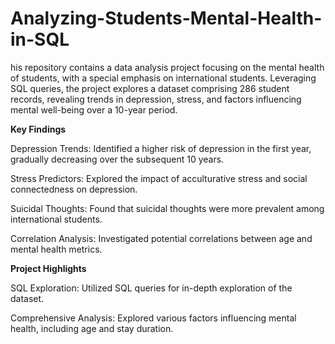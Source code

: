 # Analyzing-Students-Mental-Health-in-SQL
his repository contains a data analysis project focusing on the mental health of students, with a special emphasis on international students. Leveraging SQL queries, the project explores a dataset comprising 286 student records, revealing trends in depression, stress, and factors influencing mental well-being over a 10-year period.

**Key Findings**

  Depression Trends:
        Identified a higher risk of depression in the first year, gradually decreasing over the subsequent 10 years.

  Stress Predictors:
        Explored the impact of acculturative stress and social connectedness on depression.

  Suicidal Thoughts:
        Found that suicidal thoughts were more prevalent among international students.

  Correlation Analysis:
        Investigated potential correlations between age and mental health metrics.

**Project Highlights**

  SQL Exploration:
       Utilized SQL queries for in-depth exploration of the dataset.

  Comprehensive Analysis:
        Explored various factors influencing mental health, including age and stay duration.
